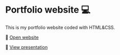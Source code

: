 # Portfolio website 💻

This is my portfolio website coded with HTML&CSS.

🔗 [Open website](https://camigammeri.github.io/)

📁 [View presentation](https://drive.google.com/file/d/17lFEfQO5U-LDqUQdauH6rO9WhKg65CoI/view?usp=sharing)
